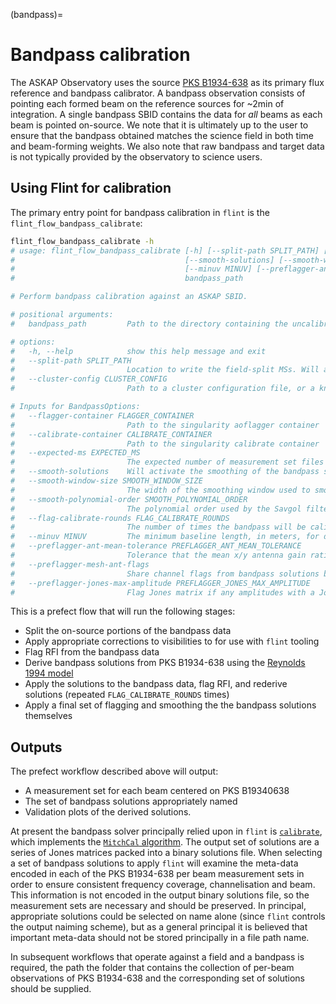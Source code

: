 (bandpass)=
# Bandpass calibration

The ASKAP Observatory uses the source [PKS B1934-638](https://www.narrabri.atnf.csiro.au/calibrators/calibrator_database_viewcal?source=1934-638) as its primary flux reference and bandpass calibrator. A bandpass observation consists of pointing each formed beam on the reference sources for ~2min of integration. A single bandpass SBID contains the data for _all_ beams as each beam is pointed on-source. We note that it is ultimately up to the user to ensure that the bandpass obtained matches the science field in both time and beam-forming weights. We also note that raw bandpass and target data is not typically provided by the observatory to science users.

## Using Flint for calibration

The primary entry point for bandpass calibration in `flint` is the `flint_flow_bandpass_calibrate`:

```bash
flint_flow_bandpass_calibrate -h
# usage: flint_flow_bandpass_calibrate [-h] [--split-path SPLIT_PATH] [--cluster-config CLUSTER_CONFIG] [--flagger-container FLAGGER_CONTAINER] [--calibrate-container CALIBRATE_CONTAINER] [--expected-ms EXPECTED_MS]
#                                      [--smooth-solutions] [--smooth-window-size SMOOTH_WINDOW_SIZE] [--smooth-polynomial-order SMOOTH_POLYNOMIAL_ORDER] [--flag-calibrate-rounds FLAG_CALIBRATE_ROUNDS]
#                                      [--minuv MINUV] [--preflagger-ant-mean-tolerance PREFLAGGER_ANT_MEAN_TOLERANCE] [--preflagger-mesh-ant-flags] [--preflagger-jones-max-amplitude PREFLAGGER_JONES_MAX_AMPLITUDE]
#                                      bandpass_path

# Perform bandpass calibration against an ASKAP SBID.

# positional arguments:
#   bandpass_path         Path to the directory containing the uncalibrated bandpass measurement sets.

# options:
#   -h, --help            show this help message and exit
#   --split-path SPLIT_PATH
#                         Location to write the field-split MSs. Will attempt to create a directory using the SBID of the bandpass observation.
#   --cluster-config CLUSTER_CONFIG
#                         Path to a cluster configuration file, or a known cluster name.

# Inputs for BandpassOptions:
#   --flagger-container FLAGGER_CONTAINER
#                         Path to the singularity aoflagger container
#   --calibrate-container CALIBRATE_CONTAINER
#                         Path to the singularity calibrate container
#   --expected-ms EXPECTED_MS
#                         The expected number of measurement set files to find
#   --smooth-solutions    Will activate the smoothing of the bandpass solutions
#   --smooth-window-size SMOOTH_WINDOW_SIZE
#                         The width of the smoothing window used to smooth the bandpass solutions
#   --smooth-polynomial-order SMOOTH_POLYNOMIAL_ORDER
#                         The polynomial order used by the Savgol filter when smoothing the bandpass solutions
#   --flag-calibrate-rounds FLAG_CALIBRATE_ROUNDS
#                         The number of times the bandpass will be calibrated, flagged, then recalibrated
#   --minuv MINUV         The minimum baseline length, in meters, for data to be included in bandpass calibration stage
#   --preflagger-ant-mean-tolerance PREFLAGGER_ANT_MEAN_TOLERANCE
#                         Tolerance that the mean x/y antenna gain ratio test before the antenna is flagged
#   --preflagger-mesh-ant-flags
#                         Share channel flags from bandpass solutions between all antenna
#   --preflagger-jones-max-amplitude PREFLAGGER_JONES_MAX_AMPLITUDE
#                         Flag Jones matrix if any amplitudes with a Jones are above this value
```

This is a prefect flow that will run the following stages:

- Split the on-source portions of the bandpass data
- Apply appropriate corrections to visibilities to for use with `flint` tooling
- Flag RFI from the bandpass data
- Derive bandpass solutions from PKS B1934-638 using the [Reynolds 1994 model](https://www.narrabri.atnf.csiro.au/observing/users_guide/html_old_20090512/Flux_Scale_AT_Compact_Array.html)
- Apply the solutions to the bandpass data, flag RFI, and rederive solutions (repeated `FLAG_CALIBRATE_ROUNDS` times)
- Apply a final set of flagging and smoothing the the bandpass solutions themselves

## Outputs

The prefect workflow described above will output:

- A measurement set for each beam centered on PKS B19340638
- The set of bandpass solutions appropriately named
- Validation plots of the derived solutions.

At present the bandpass solver principally relied upon in `flint` is [`calibrate`](https://ui.adsabs.harvard.edu/abs/2016MNRAS.458.1057O/abstract), which implements the
[`MitchCal` algorithm](https://ui.adsabs.harvard.edu/abs/2008ISTSP...2..707M/abstract). The output set of solutions are a series of Jones matrices packed into a binary
solutions file. When selecting a set of bandpass solutions to apply `flint` will examine the meta-data encoded in each of the PKS B1934-638 per beam measurement sets
in order to ensure consistent frequency coverage, channelisation and beam. This information is not encoded in the output binary solutions file, so the measurement sets
are necessary and should be preserved. In principal, appropriate solutions could be selected on name alone (since `flint` controls the output naiming scheme), but
as a general principal it is believed that important meta-data should not be stored principally in a file path name.

In subsequent workflows that operate against a field and a bandpass is required, the path the folder that contains the
collection of per-beam observations of PKS B1934-638 and the corresponding set of solutions should be supplied.
